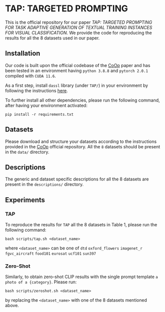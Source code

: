 # TAP: TARGETED PROMPTING

This is the official repository for our paper *TAP: TARGETED PROMPTING FOR TASK ADAPTIVE GENERATION OF TEXTUAL
TRAINING INSTANCES FOR VISUAL CLASSIFICATION*. We provide the code for reproducing the results 
for all the 8 datasets used in our paper.

## Installation

Our code is built upon the official codebase of the [CoOp](https://github.dev/KaiyangZhou/CoOp) paper and has been 
tested in an environment having `python 3.8.8` and `pytorch 2.0.1` compiled with `CUDA 11.6`. 

As a first step, install `dassl` library (under `TAP/`) in your environment by following the instructions [here](https://github.com/KaiyangZhou/Dassl.pytorch#installation).

To further install all other dependencies, please run the following command, after having your environment activated:

```pip install -r requirements.txt```

## Datasets

Please download and structure your datasets according to the instructions provided in the [CoOp](https://github.dev/KaiyangZhou/CoOp)
official repository. All the `8` datasets should be present in the `data/` directory.

## Descriptions

The generic and dataset specific descriptions for all the 8 datasets are present in the `descriptions/` directory.

## Experiments

### TAP
To reproduce the results for `TAP` all the 8 datasets in Table 1, please run the following command:

```bash scripts/tap.sh <dataset_name>```

where `<dataset_name>` can be one of `dtd` `oxford_flowers` `imagenet_r` `fgvc_aircraft` `food101` `eurosat` `ucf101` `sun397`

### Zero-Shot
Similarly, to obtain zero-shot CLIP results with the single prompt template `a photo of a {category}`. Please run: 

```bash scripts/zeroshot.sh <dataset_name>```

by replacing the `<dataset_name>` with one of the 8 datasets mentioned above.


